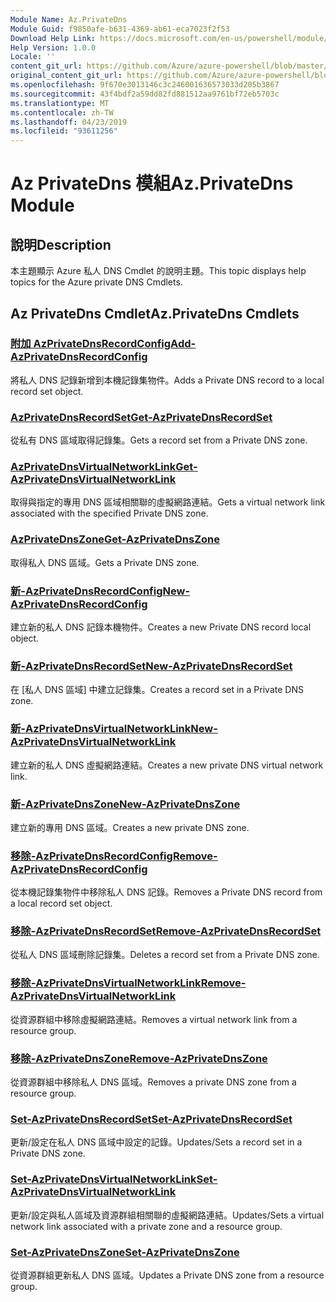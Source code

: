 ```yaml
---
Module Name: Az.PrivateDns
Module Guid: f9850afe-b631-4369-ab61-eca7023f2f53
Download Help Link: https://docs.microsoft.com/en-us/powershell/module/az.privatedns
Help Version: 1.0.0
Locale: ''
content_git_url: https://github.com/Azure/azure-powershell/blob/master/src/PrivateDns/PrivateDns/help/Az.PrivateDNS.md
original_content_git_url: https://github.com/Azure/azure-powershell/blob/master/src/PrivateDns/PrivateDns/help/Az.PrivateDNS.md
ms.openlocfilehash: 9f670e3013146c3c246001636573033d205b3867
ms.sourcegitcommit: 43f4bdf2a59dd82fd881512aa9761bf72eb5703c
ms.translationtype: MT
ms.contentlocale: zh-TW
ms.lasthandoff: 04/23/2019
ms.locfileid: "93611256"
---
```

# <span data-ttu-id="ccab9-101">Az PrivateDns 模組</span><span class="sxs-lookup"><span data-stu-id="ccab9-101">Az.PrivateDns Module</span></span>
## <span data-ttu-id="ccab9-102">說明</span><span class="sxs-lookup"><span data-stu-id="ccab9-102">Description</span></span>
<span data-ttu-id="ccab9-103">本主題顯示 Azure 私人 DNS Cmdlet 的說明主題。</span><span class="sxs-lookup"><span data-stu-id="ccab9-103">This topic displays help topics for the Azure private DNS Cmdlets.</span></span>

## <span data-ttu-id="ccab9-104">Az PrivateDns Cmdlet</span><span class="sxs-lookup"><span data-stu-id="ccab9-104">Az.PrivateDns Cmdlets</span></span>
### [<span data-ttu-id="ccab9-105">附加 AzPrivateDnsRecordConfig</span><span class="sxs-lookup"><span data-stu-id="ccab9-105">Add-AzPrivateDnsRecordConfig</span></span>](Add-AzPrivateDnsRecordConfig.md)
<span data-ttu-id="ccab9-106">將私人 DNS 記錄新增到本機記錄集物件。</span><span class="sxs-lookup"><span data-stu-id="ccab9-106">Adds a Private DNS record to a local record set object.</span></span>

### [<span data-ttu-id="ccab9-107">AzPrivateDnsRecordSet</span><span class="sxs-lookup"><span data-stu-id="ccab9-107">Get-AzPrivateDnsRecordSet</span></span>](Get-AzPrivateDnsRecordSet.md)
<span data-ttu-id="ccab9-108">從私有 DNS 區域取得記錄集。</span><span class="sxs-lookup"><span data-stu-id="ccab9-108">Gets a record set from a Private DNS zone.</span></span>

### [<span data-ttu-id="ccab9-109">AzPrivateDnsVirtualNetworkLink</span><span class="sxs-lookup"><span data-stu-id="ccab9-109">Get-AzPrivateDnsVirtualNetworkLink</span></span>](Get-AzPrivateDnsVirtualNetworkLink.md)
<span data-ttu-id="ccab9-110">取得與指定的專用 DNS 區域相關聯的虛擬網路連結。</span><span class="sxs-lookup"><span data-stu-id="ccab9-110">Gets a virtual network link associated with the specified Private DNS zone.</span></span>

### [<span data-ttu-id="ccab9-111">AzPrivateDnsZone</span><span class="sxs-lookup"><span data-stu-id="ccab9-111">Get-AzPrivateDnsZone</span></span>](Get-AzPrivateDnsZone.md)
<span data-ttu-id="ccab9-112">取得私人 DNS 區域。</span><span class="sxs-lookup"><span data-stu-id="ccab9-112">Gets a Private DNS zone.</span></span>

### [<span data-ttu-id="ccab9-113">新-AzPrivateDnsRecordConfig</span><span class="sxs-lookup"><span data-stu-id="ccab9-113">New-AzPrivateDnsRecordConfig</span></span>](New-AzPrivateDnsRecordConfig.md)
<span data-ttu-id="ccab9-114">建立新的私人 DNS 記錄本機物件。</span><span class="sxs-lookup"><span data-stu-id="ccab9-114">Creates a new Private DNS record local object.</span></span>

### [<span data-ttu-id="ccab9-115">新-AzPrivateDnsRecordSet</span><span class="sxs-lookup"><span data-stu-id="ccab9-115">New-AzPrivateDnsRecordSet</span></span>](New-AzPrivateDnsRecordSet.md)
<span data-ttu-id="ccab9-116">在 [私人 DNS 區域] 中建立記錄集。</span><span class="sxs-lookup"><span data-stu-id="ccab9-116">Creates a record set in a Private DNS zone.</span></span>

### [<span data-ttu-id="ccab9-117">新-AzPrivateDnsVirtualNetworkLink</span><span class="sxs-lookup"><span data-stu-id="ccab9-117">New-AzPrivateDnsVirtualNetworkLink</span></span>](New-AzPrivateDnsVirtualNetworkLink.md)
<span data-ttu-id="ccab9-118">建立新的私人 DNS 虛擬網路連結。</span><span class="sxs-lookup"><span data-stu-id="ccab9-118">Creates a new private DNS virtual network link.</span></span>

### [<span data-ttu-id="ccab9-119">新-AzPrivateDnsZone</span><span class="sxs-lookup"><span data-stu-id="ccab9-119">New-AzPrivateDnsZone</span></span>](New-AzPrivateDnsZone.md)
<span data-ttu-id="ccab9-120">建立新的專用 DNS 區域。</span><span class="sxs-lookup"><span data-stu-id="ccab9-120">Creates a new private DNS zone.</span></span>

### [<span data-ttu-id="ccab9-121">移除-AzPrivateDnsRecordConfig</span><span class="sxs-lookup"><span data-stu-id="ccab9-121">Remove-AzPrivateDnsRecordConfig</span></span>](Remove-AzPrivateDnsRecordConfig.md)
<span data-ttu-id="ccab9-122">從本機記錄集物件中移除私人 DNS 記錄。</span><span class="sxs-lookup"><span data-stu-id="ccab9-122">Removes a Private DNS record from a local record set object.</span></span>

### [<span data-ttu-id="ccab9-123">移除-AzPrivateDnsRecordSet</span><span class="sxs-lookup"><span data-stu-id="ccab9-123">Remove-AzPrivateDnsRecordSet</span></span>](Remove-AzPrivateDnsRecordSet.md)
<span data-ttu-id="ccab9-124">從私人 DNS 區域刪除記錄集。</span><span class="sxs-lookup"><span data-stu-id="ccab9-124">Deletes a record set from a Private DNS zone.</span></span>

### [<span data-ttu-id="ccab9-125">移除-AzPrivateDnsVirtualNetworkLink</span><span class="sxs-lookup"><span data-stu-id="ccab9-125">Remove-AzPrivateDnsVirtualNetworkLink</span></span>](Remove-AzPrivateDnsVirtualNetworkLink.md)
<span data-ttu-id="ccab9-126">從資源群組中移除虛擬網路連結。</span><span class="sxs-lookup"><span data-stu-id="ccab9-126">Removes a virtual network link from a resource group.</span></span>

### [<span data-ttu-id="ccab9-127">移除-AzPrivateDnsZone</span><span class="sxs-lookup"><span data-stu-id="ccab9-127">Remove-AzPrivateDnsZone</span></span>](Remove-AzPrivateDnsZone.md)
<span data-ttu-id="ccab9-128">從資源群組中移除私人 DNS 區域。</span><span class="sxs-lookup"><span data-stu-id="ccab9-128">Removes a private DNS zone from a resource group.</span></span>

### [<span data-ttu-id="ccab9-129">Set-AzPrivateDnsRecordSet</span><span class="sxs-lookup"><span data-stu-id="ccab9-129">Set-AzPrivateDnsRecordSet</span></span>](Set-AzPrivateDnsRecordSet.md)
<span data-ttu-id="ccab9-130">更新/設定在私人 DNS 區域中設定的記錄。</span><span class="sxs-lookup"><span data-stu-id="ccab9-130">Updates/Sets a record set in a Private DNS zone.</span></span>

### [<span data-ttu-id="ccab9-131">Set-AzPrivateDnsVirtualNetworkLink</span><span class="sxs-lookup"><span data-stu-id="ccab9-131">Set-AzPrivateDnsVirtualNetworkLink</span></span>](Set-AzPrivateDnsVirtualNetworkLink.md)
<span data-ttu-id="ccab9-132">更新/設定與私人區域及資源群組相關聯的虛擬網路連結。</span><span class="sxs-lookup"><span data-stu-id="ccab9-132">Updates/Sets a virtual network link associated with a private zone and a resource group.</span></span>

### [<span data-ttu-id="ccab9-133">Set-AzPrivateDnsZone</span><span class="sxs-lookup"><span data-stu-id="ccab9-133">Set-AzPrivateDnsZone</span></span>](Set-AzPrivateDnsZone.md)
<span data-ttu-id="ccab9-134">從資源群組更新私人 DNS 區域。</span><span class="sxs-lookup"><span data-stu-id="ccab9-134">Updates a Private DNS zone from a resource group.</span></span>

